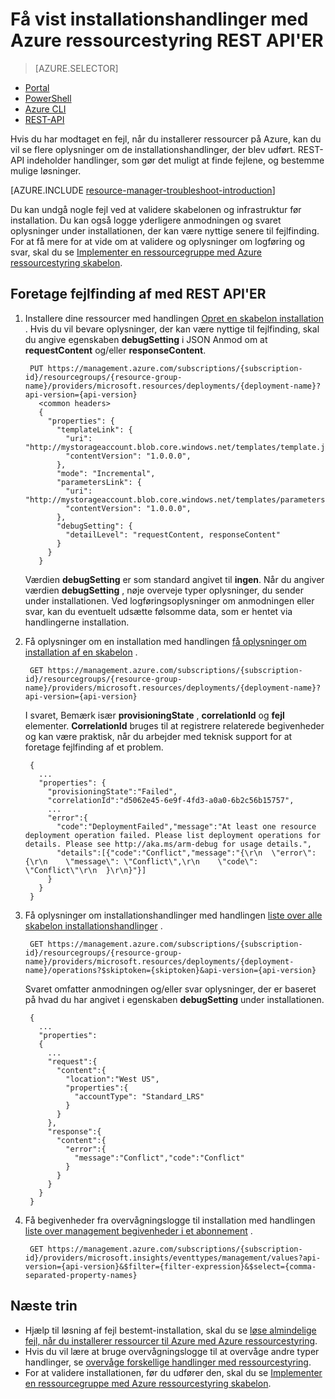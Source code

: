 <properties
   pageTitle="Få vist installation operationer med REST-API | Microsoft Azure"
   description="Beskriver, hvordan du bruger Azure ressourcestyring REST-API til at finde problemer fra ressourcestyring installation."
   services="azure-resource-manager,virtual-machines"
   documentationCenter=""
   tags="top-support-issue"
   authors="tfitzmac"
   manager="timlt"
   editor="tysonn"/>

<tags
   ms.service="azure-resource-manager"
   ms.devlang="na"
   ms.topic="article"
   ms.tgt_pltfrm="vm-multiple"
   ms.workload="infrastructure"
   ms.date="06/13/2016"
   ms.author="tomfitz"/>

# <a name="view-deployment-operations-with-azure-resource-manager-rest-api"></a>Få vist installationshandlinger med Azure ressourcestyring REST API'ER

> [AZURE.SELECTOR]
- [Portal](resource-manager-troubleshoot-deployments-portal.md)
- [PowerShell](resource-manager-troubleshoot-deployments-powershell.md)
- [Azure CLI](resource-manager-troubleshoot-deployments-cli.md)
- [REST-API](resource-manager-troubleshoot-deployments-rest.md)

Hvis du har modtaget en fejl, når du installerer ressourcer på Azure, kan du vil se flere oplysninger om de installationshandlinger, der blev udført. REST-API indeholder handlinger, som gør det muligt at finde fejlene, og bestemme mulige løsninger.

[AZURE.INCLUDE [resource-manager-troubleshoot-introduction](../includes/resource-manager-troubleshoot-introduction.md)]

Du kan undgå nogle fejl ved at validere skabelonen og infrastruktur før installation. Du kan også logge yderligere anmodningen og svaret oplysninger under installationen, der kan være nyttige senere til fejlfinding. For at få mere for at vide om at validere og oplysninger om logføring og svar, skal du se [Implementer en ressourcegruppe med Azure ressourcestyring skabelon](resource-group-template-deploy-rest.md).

## <a name="troubleshoot-with-rest-api"></a>Foretage fejlfinding af med REST API'ER

1. Installere dine ressourcer med handlingen [Opret en skabelon installation](https://msdn.microsoft.com/library/azure/dn790564.aspx) . Hvis du vil bevare oplysninger, der kan være nyttige til fejlfinding, skal du angive egenskaben **debugSetting** i JSON Anmod om at **requestContent** og/eller **responseContent**. 

        PUT https://management.azure.com/subscriptions/{subscription-id}/resourcegroups/{resource-group-name}/providers/microsoft.resources/deployments/{deployment-name}?api-version={api-version}
          <common headers>
          {
            "properties": {
              "templateLink": {
                "uri": "http://mystorageaccount.blob.core.windows.net/templates/template.json",
                "contentVersion": "1.0.0.0",
              },
              "mode": "Incremental",
              "parametersLink": {
                "uri": "http://mystorageaccount.blob.core.windows.net/templates/parameters.json",
                "contentVersion": "1.0.0.0",      
              },
              "debugSetting": {
                "detailLevel": "requestContent, responseContent"
              }
            }
          }

    Værdien **debugSetting** er som standard angivet til **ingen**. Når du angiver værdien **debugSetting** , nøje overveje typer oplysninger, du sender under installationen. Ved logføringsoplysninger om anmodningen eller svar, kan du eventuelt udsætte følsomme data, som er hentet via handlingerne installation. 

2. Få oplysninger om en installation med handlingen [få oplysninger om installation af en skabelon](https://msdn.microsoft.com/library/azure/dn790565.aspx) .

        GET https://management.azure.com/subscriptions/{subscription-id}/resourcegroups/{resource-group-name}/providers/microsoft.resources/deployments/{deployment-name}?api-version={api-version}

    I svaret, Bemærk især **provisioningState** , **correlationId** og **fejl** elementer. **CorrelationId** bruges til at registrere relaterede begivenheder og kan være praktisk, når du arbejder med teknisk support for at foretage fejlfinding af et problem.
    
        { 
          ...
          "properties": {
            "provisioningState":"Failed",
            "correlationId":"d5062e45-6e9f-4fd3-a0a0-6b2c56b15757",
            ...
            "error":{
              "code":"DeploymentFailed","message":"At least one resource deployment operation failed. Please list deployment operations for details. Please see http://aka.ms/arm-debug for usage details.",
              "details":[{"code":"Conflict","message":"{\r\n  \"error\": {\r\n    \"message\": \"Conflict\",\r\n    \"code\": \"Conflict\"\r\n  }\r\n}"}]
            }  
          }
        }

3. Få oplysninger om installationshandlinger med handlingen [liste over alle skabelon installationshandlinger](https://msdn.microsoft.com/library/azure/dn790518.aspx) . 

        GET https://management.azure.com/subscriptions/{subscription-id}/resourcegroups/{resource-group-name}/providers/microsoft.resources/deployments/{deployment-name}/operations?$skiptoken={skiptoken}&api-version={api-version}

    Svaret omfatter anmodningen og/eller svar oplysninger, der er baseret på hvad du har angivet i egenskaben **debugSetting** under installationen.
    
        {
          ...
          "properties": 
          {
            ...
            "request":{
              "content":{
                "location":"West US",
                "properties":{
                  "accountType": "Standard_LRS"
                }
              }
            },
            "response":{
              "content":{
                "error":{
                  "message":"Conflict","code":"Conflict"
                }
              }
            }
          }
        }

4. Få begivenheder fra overvågningslogge til installation med handlingen [liste over management begivenheder i et abonnement](https://msdn.microsoft.com/library/azure/dn931934.aspx) .

        GET https://management.azure.com/subscriptions/{subscription-id}/providers/microsoft.insights/eventtypes/management/values?api-version={api-version}&$filter={filter-expression}&$select={comma-separated-property-names}


## <a name="next-steps"></a>Næste trin

- Hjælp til løsning af fejl bestemt-installation, skal du se [løse almindelige fejl, når du installerer ressourcer til Azure med Azure ressourcestyring](resource-manager-common-deployment-errors.md).
- Hvis du vil lære at bruge overvågningslogge til at overvåge andre typer handlinger, se [overvåge forskellige handlinger med ressourcestyring](resource-group-audit.md).
- For at validere installationen, før du udfører den, skal du se [Implementer en ressourcegruppe med Azure ressourcestyring skabelon](resource-group-template-deploy.md).
